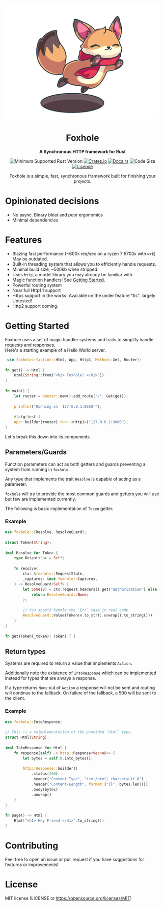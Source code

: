 <div align="center">
  <img width=500 src="https://github.com/Kay-Conte/foxhole-rs/blob/main/fox_hole_logo.png">
  <h1></img>Foxhole</h1>
  <p>
    <strong>A Synchronous HTTP framework for Rust</strong>
  </p>
  <p>

![Minimum Supported Rust Version](https://img.shields.io/badge/rustc-1.65+-ab6000.svg)
[![Crates.io](https://img.shields.io/crates/v/foxhole.svg)](https://crates.io/crates/foxhole)
[![Docs.rs](https://docs.rs/foxhole/badge.svg)](https://docs.rs/foxhole)
![Code Size](https://img.shields.io/github/languages/code-size/Kay-Conte/foxhole-rs)
[![License](https://img.shields.io/crates/l/foxhole.svg)](https://opensource.org/licenses/MIT)

  </p>

  Foxhole is a simple, fast, synchronous framework built for finishing your projects.
</div>
 
 
# Opinionated decisions
- No async. Binary bloat and poor ergonomics
- Minimal dependencies

# Features
- Blazing fast performance (~600k req/sec on a ryzen 7 5700x with `wrk`) May be outdated.
- Built-in threading system that allows you to efficiently handle requests.
- Minimal build size, ~500kb when stripped.
- Uses `http`, a model library you may already be familiar with.
- Magic function handlers! See [Getting Started](#getting-started).
- Powerful routing system
- Near full Http1.1 support
- Https support in the works. Available on the under feature "tls". largely Untested!
- Http2 support coming.

# Getting Started
Foxhole uses a set of magic handler systems and traits to simplify handle requests and responses.   
Here's a starting example of a Hello World server.
```rust
 use foxhole::{action::Html, App, Http1, Method::Get, Router};

fn get() -> Html {
    Html(String::from("<h1> Foxhole! </h1>"))
}

fn main() {
    let router = Router::new().add_route("/", Get(get));

    println!("Running on '127.0.0.1:8080'");

    #[cfg(test)]
    App::builder(router).run::<Http1>("127.0.0.1:8080");
}
```

Let's break this down into its components.

## Parameters/Guards

Function parameters can act as both getters and guards preventing a system from running in `foxhole`. 

Any type that implements the trait `Resolve` is capable of acting as a parameter.

`foxhole` will try to provide the most common guards and getters you will use but few are implemented currently.

The following is basic implementation of `Token` getter.

### Example
```rust
use foxhole::{Resolve, ResolveGuard};

struct Token(String);

impl Resolve for Token {
    type Output<'a> = Self;

    fn resolve(
        ctx: &foxhole::RequestState,
        _captures: &mut foxhole::Captures,
    ) -> ResolveGuard<Self> {
        let Some(v) = ctx.request.headers().get("authorization") else {
            return ResolveGuard::None;
        };

        // You should handle the `Err` case in real code
        ResolveGuard::Value(Token(v.to_str().unwrap().to_string()))
    }
}

fn get(Token(_token): Token) { }
```

## Return types

Systems are required to return a value that implements `Action`. 

Additionally note the existence of `IntoResponse` which can be implemented instead for types that are always a response.

If a type returns `None` out of `Action` a response will not be sent and routing will continue to the fallback. On failure of the fallback, a 500 will be sent to the client.

### Example
```rust
use foxhole::IntoResponse;

// This is a reimplementation of the provided `Html` type.
struct Html(String);

impl IntoResponse for Html {
    fn response(self) -> http::Response<Vec<u8>> {
        let bytes = self.0.into_bytes();

        http::Response::builder()
            .status(200)
            .header("Content-Type", "text/html; charset=utf-8")
            .header("Content-Length", format!("{}", bytes.len()))
            .body(bytes)
            .unwrap()
    }
}

fn page() -> Html {
    Html("<h1> Hey Friend </h1>".to_string())
}
```
 
# Contributing
Feel free to open an issue or pull request if you have suggestions for features or improvements!
 
# License
MIT license (LICENSE or https://opensource.org/licenses/MIT)
